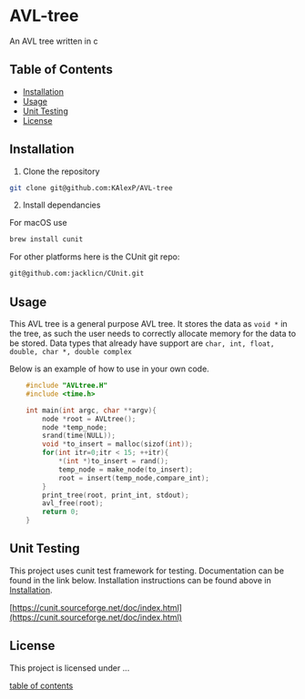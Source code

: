 # AVL-tree

An AVL tree written in c

<a id="table-of-contents"></a>
## Table of Contents 
- [Installation](#installation)
- [Usage](#usage)
- [Unit Testing](#unit-testing)
- [License](#license)

<a id="installation"></a>
## Installation

1. Clone the repository 

```bash 
git clone git@github.com:KAlexP/AVL-tree
```

2. Install dependancies

For macOS use

```bash
brew install cunit
```

For other platforms here is the CUnit git repo:

```bash
git@github.com:jacklicn/CUnit.git
```

<a id="usage"></a>
## Usage 

This AVL tree is a general purpose AVL tree. It stores the data as `void *`	in 
the tree, as such the user needs to correctly allocate memory for the data 
to be stored. Data types that already have support are `char, int, float, double, char *, double complex`

Below is an example of how to use in your own code.

```c 
	#include "AVLtree.H"
	#include <time.h>

	int main(int argc, char **argv){
		node *root = AVLtree();
		node *temp_node;
		srand(time(NULL));
		void *to_insert = malloc(sizof(int));
		for(int itr=0;itr < 15; ++itr){
			*(int *)to_insert = rand();
			temp_node = make_node(to_insert);
			root = insert(temp_node,compare_int);
		}
		print_tree(root, print_int, stdout);
		avl_free(root);
		return 0;
	}
```

<a id="unit-testing"></a>
## Unit Testing

This project uses cunit test framework for testing. Documentation can be found 
in the link below. Installation instructions can be found above in [Installation](#installation).

[https://cunit.sourceforge.net/doc/index.html](https://cunit.sourceforge.net/doc/index.html)

<a id="license"></a>
## License
This project is licensed under ...

[table of contents](#table-of-contents)
